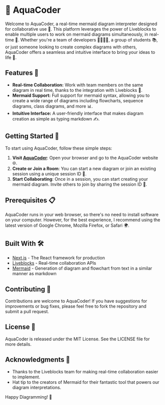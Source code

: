 
# 🌊 AquaCoder

Welcome to AquaCoder, a real-time mermaid diagram interpreter designed for collaborative use 🤝. This platform leverages the power of Liveblocks to enable multiple users to work on mermaid diagrams simultaneously, in real-time 🚀. Whether you're a team of developers 👩‍💻👨‍💻, a group of students 📚, or just someone looking to create complex diagrams with others, AquaCoder offers a seamless and intuitive interface to bring your ideas to life 🌟.

## Features 🌈

- **Real-time Collaboration:** Work with team members on the same diagram in real time, thanks to the integration with Liveblocks 🤝.
- **Mermaid Support:** Full support for mermaid syntax, allowing you to create a wide range of diagrams including flowcharts, sequence diagrams, class diagrams, and more 📊.
- **Intuitive Interface:** A user-friendly interface that makes diagram creation as simple as typing markdown ✍️.

## Getting Started 🚀

To start using AquaCoder, follow these simple steps:

1. **Visit [AquaCoder](#)**: Open your browser and go to the AquaCoder website 🌐.
2. **Create or Join a Room**: You can start a new diagram or join an existing session using a unique session ID 📝.
3. **Start Collaborating**: Once in a session, you can start creating your mermaid diagram. Invite others to join by sharing the session ID 🎉.

## Prerequisites 📋

AquaCoder runs in your web browser, so there's no need to install software on your computer. However, for the best experience, I recommend using the latest version of Google Chrome, Mozilla Firefox, or Safari 🌍.

## Built With 🛠️

- [Next.js](https://nextjs.org/) - The React framework for production
- [Liveblocks](https://liveblocks.io/) - Real-time collaboration APIs
- [Mermaid](https://mermaid-js.github.io/mermaid/#/) - Generation of diagram and flowchart from text in a similar manner as markdown

## Contributing 🤝

Contributions are welcome to AquaCoder! If you have suggestions for improvements or bug fixes, please feel free to fork the repository and submit a pull request.

## License 📄

AquaCoder is released under the MIT License. See the LICENSE file for more details.

## Acknowledgments 👏

- Thanks to the Liveblocks team for making real-time collaboration easier to implement.
- Hat tip to the creators of Mermaid for their fantastic tool that powers our diagram interpretations.

Happy Diagramming! 🎈
